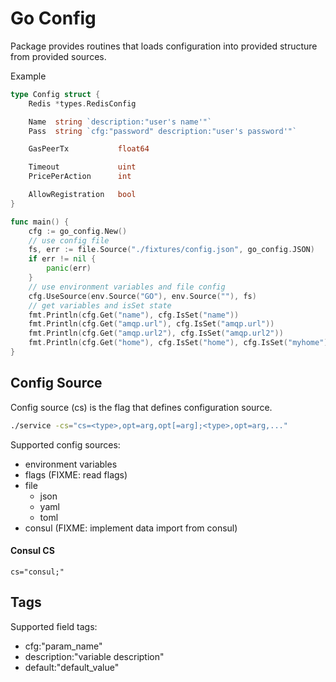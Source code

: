 # Go Config

Package provides routines that loads configuration into provided structure from provided sources.


Example

```go
type Config struct {
	Redis *types.RedisConfig

	Name  string `description:"user's name'"`
	Pass  string `cfg:"password" description:"user's password'"`

	GasPeerTx           float64

	Timeout             uint
	PricePerAction      int

	AllowRegistration   bool
}

func main() {
	cfg := go_config.New()
	// use config file
    fs, err := file.Source("./fixtures/config.json", go_config.JSON)
    if err != nil {
        panic(err)
    }
    // use environment variables and file config
    cfg.UseSource(env.Source("GO"), env.Source(""), fs)
    // get variables and isSet state
    fmt.Println(cfg.Get("name"), cfg.IsSet("name"))
    fmt.Println(cfg.Get("amqp.url"), cfg.IsSet("amqp.url"))
    fmt.Println(cfg.Get("amqp.url2"), cfg.IsSet("amqp.url2"))
    fmt.Println(cfg.Get("home"), cfg.IsSet("home"), cfg.IsSet("myhome"))
}
```

## Config Source

Config source (cs) is the flag that defines configuration source.

```bash
./service -cs="cs=<type>,opt=arg,opt[=arg];<type>,opt=arg,..."
```

Supported config sources:
- environment variables
- flags (FIXME: read flags)
- file
  - json
  - yaml
  - toml
- consul (FIXME: implement data import from consul)

#### Consul CS

```
cs="consul;"
```

## Tags


Supported field tags:
- cfg:"param_name"
- description:"variable description"
- default:"default_value"
